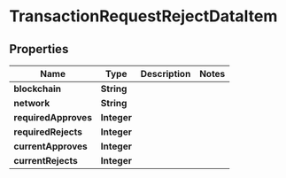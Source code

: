 

# TransactionRequestRejectDataItem


## Properties

Name | Type | Description | Notes
------------ | ------------- | ------------- | -------------
**blockchain** | **String** |  | 
**network** | **String** |  | 
**requiredApproves** | **Integer** |  | 
**requiredRejects** | **Integer** |  | 
**currentApproves** | **Integer** |  | 
**currentRejects** | **Integer** |  | 



